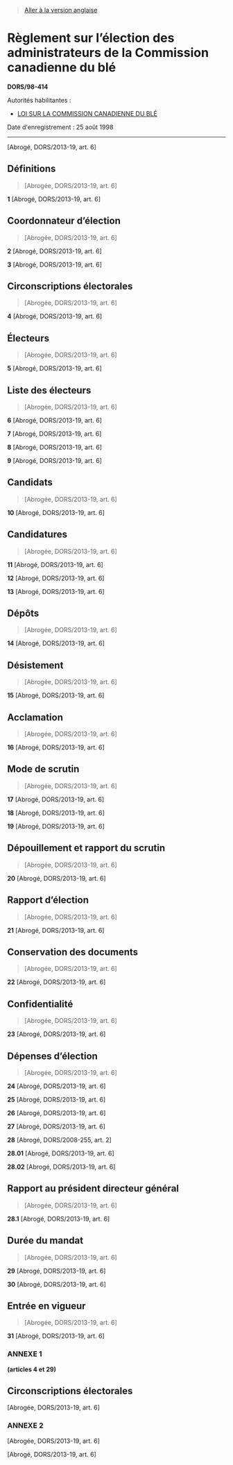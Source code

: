 > [Aller à la version anglaise](/en/Regulations/Statutory%20Orders%20and%20Regulations/98/414.md)

# Règlement sur l’élection des administrateurs de la Commission canadienne du blé

**DORS/98-414**

Autorités habilitantes : 
- [LOI SUR LA COMMISSION CANADIENNE DU BLÉ](/fr/Lois/Lois%20révisées%20du%20Canada/C/C-24.md)

Date d'enregistrement : 25 août 1998

----------


[Abrogé, DORS/2013-19, art. 6]



## Définitions
> [Abrogée, DORS/2013-19, art. 6]



**1** [Abrogé, DORS/2013-19, art. 6]




## Coordonnateur d’élection
> [Abrogée, DORS/2013-19, art. 6]



**2** [Abrogé, DORS/2013-19, art. 6]



**3** [Abrogé, DORS/2013-19, art. 6]




## Circonscriptions électorales
> [Abrogée, DORS/2013-19, art. 6]



**4** [Abrogé, DORS/2013-19, art. 6]




## Électeurs
> [Abrogée, DORS/2013-19, art. 6]



**5** [Abrogé, DORS/2013-19, art. 6]




## Liste des électeurs
> [Abrogée, DORS/2013-19, art. 6]



**6** [Abrogé, DORS/2013-19, art. 6]



**7** [Abrogé, DORS/2013-19, art. 6]



**8** [Abrogé, DORS/2013-19, art. 6]



**9** [Abrogé, DORS/2013-19, art. 6]




## Candidats
> [Abrogée, DORS/2013-19, art. 6]



**10** [Abrogé, DORS/2013-19, art. 6]




## Candidatures
> [Abrogée, DORS/2013-19, art. 6]



**11** [Abrogé, DORS/2013-19, art. 6]



**12** [Abrogé, DORS/2013-19, art. 6]



**13** [Abrogé, DORS/2013-19, art. 6]




## Dépôts
> [Abrogée, DORS/2013-19, art. 6]



**14** [Abrogé, DORS/2013-19, art. 6]




## Désistement
> [Abrogée, DORS/2013-19, art. 6]



**15** [Abrogé, DORS/2013-19, art. 6]




## Acclamation
> [Abrogée, DORS/2013-19, art. 6]



**16** [Abrogé, DORS/2013-19, art. 6]




## Mode de scrutin
> [Abrogée, DORS/2013-19, art. 6]



**17** [Abrogé, DORS/2013-19, art. 6]



**18** [Abrogé, DORS/2013-19, art. 6]



**19** [Abrogé, DORS/2013-19, art. 6]




## Dépouillement et rapport du scrutin
> [Abrogée, DORS/2013-19, art. 6]



**20** [Abrogé, DORS/2013-19, art. 6]




## Rapport d’élection
> [Abrogée, DORS/2013-19, art. 6]



**21** [Abrogé, DORS/2013-19, art. 6]




## Conservation des documents
> [Abrogée, DORS/2013-19, art. 6]



**22** [Abrogé, DORS/2013-19, art. 6]




## Confidentialité
> [Abrogée, DORS/2013-19, art. 6]



**23** [Abrogé, DORS/2013-19, art. 6]




## Dépenses d’élection
> [Abrogée, DORS/2013-19, art. 6]



**24** [Abrogé, DORS/2013-19, art. 6]



**25** [Abrogé, DORS/2013-19, art. 6]



**26** [Abrogé, DORS/2013-19, art. 6]



**27** [Abrogé, DORS/2013-19, art. 6]



**28** [Abrogé, DORS/2008-255, art. 2]



**28.01** [Abrogé, DORS/2013-19, art. 6]



**28.02** [Abrogé, DORS/2013-19, art. 6]




## Rapport au président directeur général
> [Abrogée, DORS/2013-19, art. 6]



**28.1** [Abrogé, DORS/2013-19, art. 6]




## Durée du mandat
> [Abrogée, DORS/2013-19, art. 6]



**29** [Abrogé, DORS/2013-19, art. 6]



**30** [Abrogé, DORS/2013-19, art. 6]




## Entrée en vigueur
> [Abrogée, DORS/2013-19, art. 6]



**31** [Abrogé, DORS/2013-19, art. 6]




### **ANNEXE 1** 
**(articles 4 et 29)**
## Circonscriptions électorales
[Abrogée, DORS/2013-19, art. 6]




### **ANNEXE 2** 
[Abrogée, DORS/2013-19, art. 6]


[Abrogé, DORS/2013-19, art. 6]


